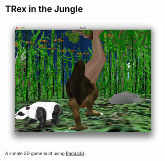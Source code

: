 TRex in the Jungle
===
![shot.png](shot.png)

A simple 3D game built using [Panda3d](https://www.panda3d.org/).
